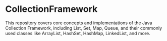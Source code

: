 # CollectionFramework
This repository covers core concepts and implementations of the Java Collection Framework, including List, Set, Map, Queue, and their commonly used classes like ArrayList, HashSet, HashMap, LinkedList, and more.

